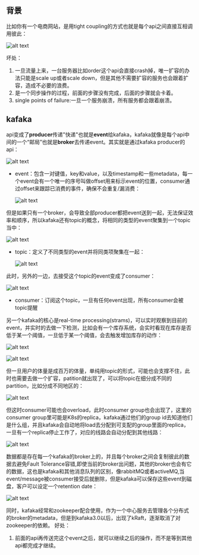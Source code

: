 ## 背景
比如你有一个电商网站，是用tight coupling的方式也就是每个api之间直接互相调用彼此：

![alt text](./image/image.png)

坏处：
1. 一旦流量上来，一台服务器比如order这个api会直接crash掉，唯一扩容的办法只能是scale up或者scale down，但是其他不需要扩容的服务也会跟着扩容，造成不必要的浪费。
2. 是一个同步操作的过程，前面的步骤没有完成，后面的步骤就会卡着。
3. single points of failure:一旦一个服务崩溃，所有服务都会跟着崩溃。

## kafaka
api变成了**producer**传递"快递"也就是**event**给kafaka，kafaka就像是每个api中间的一个“邮局”也就是**broker**去传递event。其实就是通过kafaka producer的api：

![alt text](./image/image-2.png)

- event：包含一对键值，key和value，以及timestamp和一些metadata，每一个event会有一个唯一的序号叫做offset用来标示event的位置，consumer通过offset来跟踪已消费的事件，确保不会重复/漏消费：

    ![alt text](./image/image-1.png)

但是如果只有一个broker，会导致全部producer都把event送到一起，无法保证效率和顺序，所以kafaka还有topic的概念，将相同的类型的event聚集到一个topic当中：

![alt text](./image/image-3.png)

- topic：定义了不同类型的event并将同类项聚集在一起：

    ![alt text](./image/image-4.png)

此时，另外的一边，去接受这个topic的event变成了consumer：

![alt text](./image/image-5.png)

- consumer：订阅这个topic，一旦有任何event出现，所有consumer会被topic提醒

另一个kafaka的核心是real-time processing(strams)，可以实时观察到目前的event，并实时的去做一下检测，比如会有一个库存系统，会实时看现在库存是否低于某一个阈值，一旦低于某一个阈值，会去触发增加库存的动作：

![alt text](./image/image-6.png)

![alt text](./image/image-7.png)

但一旦用户的体量是成百万的体量，单纯用topic的形式，可能也会支撑不住，此时也需要去做一个扩容，patition就出现了，可以将topic在细分成不同的partition，比如分成不同地区的： 

![alt text](./image/image-10.png)

但这时consumer可能也会overload，此时consumer group也会出现了，这里的consumer group里可能是K8s的replica，kafaka通过他们的group id去知道他们是什么组，并且kafaka会自动地将load去分配到可支配的group里面的replica，一旦有一个replica停止工作了，对应的线路会自动分配到其他线路：

![alt text](./image/image-11.png)

数据都是存在每一个kafaka的broker上的，并且每个broker之间会复制彼此的数据去避免Fault Tolerance容错,即使当前的broker出问题，其他的broker也会有它的数据，这也是kafaka和其他消息队列的区别，像rabbitMQ或者activeMQ,当event/message被consumer接受后就删除，但是kafaka可以保存这些event到磁盘，客户可以设定一个retention date：

![alt text](./image/image-12.png)


同时，kafaka经常和zookeeper配合使用，作为一个中心服务去管理各个分布式的broker的metadata，但是到kafaka3.0以后，出现了kRaft，逐渐取消了对zookeeper的依赖。
好处：
1. 前面的api再传送完这个event之后，就可以继续之后的操作，而不是等到其他api都完成才继续。